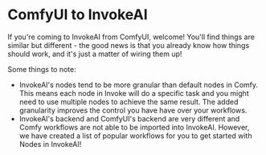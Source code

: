 # ComfyUI to InvokeAI

If you're coming to InvokeAI from ComfyUI, welcome! You'll find things are similar but different - the good news is that you already know how things should work, and it's just a matter of wiring them up! 

Some things to note: 

- InvokeAI's nodes tend to be more granular than default nodes in Comfy. This means each node in Invoke will do a specific task and you might need to use multiple nodes to achieve the same result. The added granularity improves the control you have have over your workflows. 
- InvokeAI's backend and ComfyUI's backend are very different and Comfy workflows are not able to be imported into InvokeAI. However, we have created a list of popular workflows for you to get started with Nodes in InvokeAI!




